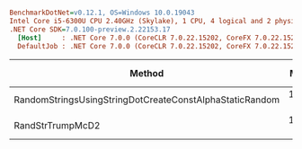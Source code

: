 ``` ini

BenchmarkDotNet=v0.12.1, OS=Windows 10.0.19043
Intel Core i5-6300U CPU 2.40GHz (Skylake), 1 CPU, 4 logical and 2 physical cores
.NET Core SDK=7.0.100-preview.2.22153.17
  [Host]     : .NET Core 7.0.0 (CoreCLR 7.0.22.15202, CoreFX 7.0.22.15202), X64 RyuJIT
  DefaultJob : .NET Core 7.0.0 (CoreCLR 7.0.22.15202, CoreFX 7.0.22.15202), X64 RyuJIT


```
|                                                  Method |     Mean |     Error |    StdDev | Code Size |
|-------------------------------------------------------- |---------:|----------:|----------:|----------:|
| RandomStringsUsingStringDotCreateConstAlphaStaticRandom | 1.443 μs | 0.0031 μs | 0.0024 μs |     438 B |
|                                        RandStrTrumpMcD2 | 1.447 μs | 0.0051 μs | 0.0048 μs |     429 B |
